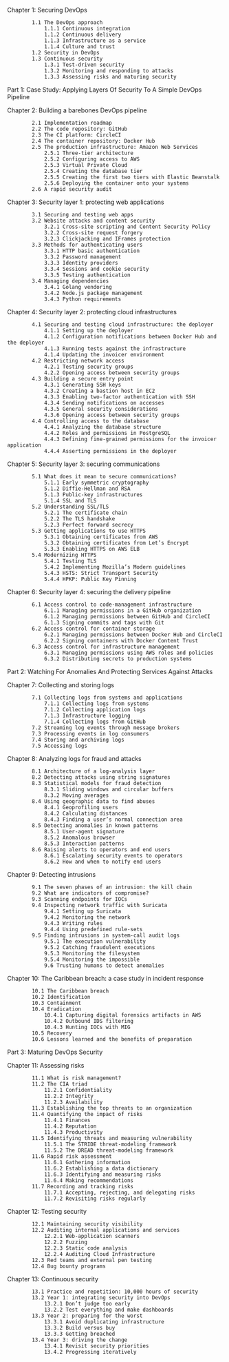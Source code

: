  
Chapter 1: Securing DevOps
   
            1.1 The DevOps approach
                1.1.1 Continuous integration
                1.1.2 Continuous delivery
                1.1.3 Infrastructure as a service
                1.1.4 Culture and trust
            1.2 Security in DevOps
            1.3 Continuous security
                1.3.1 Test-driven security
                1.3.2 Monitoring and responding to attacks
                1.3.3 Assessing risks and maturing security
      
Part 1: Case Study: Applying Layers Of Security To A Simple DevOps Pipeline
    
Chapter 2: Building a barebones DevOps pipeline
            
            2.1 Implementation roadmap
            2.2 The code repository: GitHub
            2.3 The CI platform: CircleCI
            2.4 The container repository: Docker Hub
            2.5 The production infrastructure: Amazon Web Services
                2.5.1 Three-tier architecture
                2.5.2 Configuring access to AWS
                2.5.3 Virtual Private Cloud
                2.5.4 Creating the database tier
                2.5.5 Creating the first two tiers with Elastic Beanstalk
                2.5.6 Deploying the container onto your systems
            2.6 A rapid security audit
      
Chapter 3: Security layer 1: protecting web applications
   
            3.1 Securing and testing web apps
            3.2 Website attacks and content security
                3.2.1 Cross-site scripting and Content Security Policy
                3.2.2 Cross-site request forgery
                3.2.3 Clickjacking and IFrames protection
            3.3 Methods for authenticating users
                3.3.1 HTTP basic authentication
                3.3.2 Password management
                3.3.3 Identity providers
                3.3.4 Sessions and cookie security
                3.3.5 Testing authentication
            3.4 Managing dependencies
                3.4.1 Golang vendoring
                3.4.2 Node.js package management
                3.4.3 Python requirements
      
Chapter 4: Security layer 2: protecting cloud infrastructures
   
            4.1 Securing and testing cloud infrastructure: the deployer
                4.1.1 Setting up the deployer
                4.1.2 Configuration notifications between Docker Hub and the deployer
                4.1.3 Running tests against the infrastructure
                4.1.4 Updating the invoicer environment
            4.2 Restricting network access
                4.2.1 Testing security groups
                4.2.2 Opening access between security groups
            4.3 Building a secure entry point
                4.3.1 Generating SSH keys
                4.3.2 Creating a bastion host in EC2
                4.3.3 Enabling two-factor authentication with SSH
                4.3.4 Sending notifications on accesses
                4.3.5 General security considerations
                4.3.6 Opening access between security groups
            4.4 Controlling access to the database
                4.4.1 Analyzing the database structure
                4.4.2 Roles and permissions in PostgreSQL
                4.4.3 Defining fine-grained permissions for the invoicer application
                4.4.4 Asserting permissions in the deployer
      
Chapter 5: Security layer 3: securing communications
   
            5.1 What does it mean to secure communications?
                5.1.1 Early symmetric cryptography
                5.1.2 Diffie-Hellman and RSA
                5.1.3 Public-key infrastructures
                5.1.4 SSL and TLS
            5.2 Understanding SSL/TLS
                5.2.1 The certificate chain
                5.2.2 The TLS handshake
                5.2.3 Perfect forward secrecy
            5.3 Getting applications to use HTTPS
                5.3.1 Obtaining certificates from AWS
                5.3.2 Obtaining certificates from Let’s Encrypt
                5.3.3 Enabling HTTPS on AWS ELB
            5.4 Modernizing HTTPS
                5.4.1 Testing TLS
                5.4.2 Implementing Mozilla’s Modern guidelines
                5.4.3 HSTS: Strict Transport Security
                5.4.4 HPKP: Public Key Pinning
      
Chapter 6: Security layer 4: securing the delivery pipeline
   
            6.1 Access control to code-management infrastructure
                6.1.1 Managing permissions in a GitHub organization
                6.1.2 Managing permissions between GitHub and CircleCI
                6.1.3 Signing commits and tags with Git
            6.2 Access control for container storage
                6.2.1 Managing permissions between Docker Hub and CircleCI
                6.2.2 Signing containers with Docker Content Trust
            6.3 Access control for infrastructure management
                6.3.1 Managing permissions using AWS roles and policies
                6.3.2 Distributing secrets to production systems
      
Part 2: Watching For Anomalies And Protecting Services Against Attacks
   
Chapter 7: Collecting and storing logs
   
            7.1 Collecting logs from systems and applications
                7.1.1 Collecting logs from systems
                7.1.2 Collecting application logs
                7.1.3 Infrastructure logging
                7.1.4 Collecting logs from GitHub
            7.2 Streaming log events through message brokers
            7.3 Processing events in log consumers
            7.4 Storing and archiving logs
            7.5 Accessing logs
      
Chapter 8: Analyzing logs for fraud and attacks
   
            8.1 Architecture of a log-analysis layer
            8.2 Detecting attacks using string signatures
            8.3 Statistical models for fraud detection
                8.3.1 Sliding windows and circular buffers
                8.3.2 Moving averages
            8.4 Using geographic data to find abuses
                8.4.1 Geoprofiling users
                8.4.2 Calculating distances
                8.4.3 Finding a user’s normal connection area
            8.5 Detecting anomalies in known patterns
                8.5.1 User-agent signature
                8.5.2 Anomalous browser
                8.5.3 Interaction patterns
            8.6 Raising alerts to operators and end users
                8.6.1 Escalating security events to operators
                8.6.2 How and when to notify end users
        
Chapter 9: Detecting intrusions
   
            9.1 The seven phases of an intrusion: the kill chain
            9.2 What are indicators of compromise?
            9.3 Scanning endpoints for IOCs
            9.4 Inspecting network traffic with Suricata
                9.4.1 Setting up Suricata
                9.4.2 Monitoring the network
                9.4.3 Writing rules
                9.4.4 Using predefined rule-sets
            9.5 Finding intrusions in system-call audit logs
                9.5.1 The execution vulnerability
                9.5.2 Catching fraudulent executions
                9.5.3 Monitoring the filesystem
                9.5.4 Monitoring the impossible
                9.6 Trusting humans to detect anomalies
      
Chapter 10: The Caribbean breach: a case study in incident response
   
            10.1 The Caribbean breach
            10.2 Identification
            10.3 Containment
            10.4 Eradication
                10.4.1 Capturing digital forensics artifacts in AWS
                10.4.2 Outbound IDS filtering
                10.4.3 Hunting IOCs with MIG
            10.5 Recovery
            10.6 Lessons learned and the benefits of preparation
      
Part 3: Maturing DevOps Security
   
Chapter 11: Assessing risks
   
            11.1 What is risk management?
            11.2 The CIA triad
                11.2.1 Confidentiality
                11.2.2 Integrity
                11.2.3 Availability
            11.3 Establishing the top threats to an organization
            11.4 Quantifying the impact of risks
                11.4.1 Finances
                11.4.2 Reputation
                11.4.3 Productivity
            11.5 Identifying threats and measuring vulnerability
                11.5.1 The STRIDE threat-modeling framework
                11.5.2 The DREAD threat-modeling framework
            11.6 Rapid risk assessment
                11.6.1 Gathering information
                11.6.2 Establishing a data dictionary
                11.6.3 Identifying and measuring risks
                11.6.4 Making recommendations
            11.7 Recording and tracking risks
                11.7.1 Accepting, rejecting, and delegating risks
                11.7.2 Revisiting risks regularly
        
Chapter 12: Testing security
   
            12.1 Maintaining security visibility
            12.2 Auditing internal applications and services
                12.2.1 Web-application scanners
                12.2.2 Fuzzing
                12.2.3 Static code analysis
                12.2.4 Auditing Cloud Infrastructure
            12.3 Red teams and external pen testing
            12.4 Bug bounty programs
      
Chapter 13: Continuous security
   
            13.1 Practice and repetition: 10,000 hours of security
            13.2 Year 1: integrating security into DevOps
                13.2.1 Don’t judge too early
                13.2.2 Test everything and make dashboards
            13.3 Year 2: preparing for the worst
                13.3.1 Avoid duplicating infrastructure
                13.3.2 Build versus buy
                13.3.3 Getting breached
            13.4 Year 3: driving the change
                13.4.1 Revisit security priorities
                13.4.2 Progressing iteratively